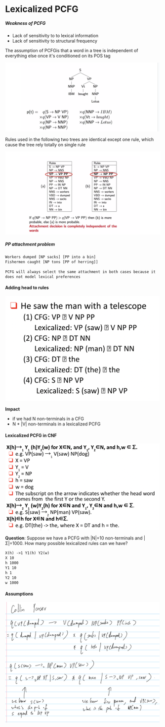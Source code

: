 # Lexicalized PCFG

##### Weakness of PCFG

- Lack of sensitivity to to lexical information
- Lack of sensitivity to structural frequency

The assumption of PCFGis that a word in a tree is independent of everything else once it's conditioned on its POS tag

<img src="images/1.png" width="500" height=""/>

Rules used in the following two trees are identical except one rule, which cause the tree rely totally on single rule

<img src="images/2.png" width="700" height=""/>

##### PP attachment problem

```
Workers dumped [NP sacks] [PP into a bin]
Fishermen caught [NP tons [PP of herring]]

PCFG will always select the same attachment in both cases because it does not model lexical preferences
```

#### Adding head to rules

<img src="images/3.png" width="500" height=""/>

**Impact**
* if we had N non-terminals in a CFG
* N * |V| non-terminals in a lexicalized PCFG

#### Lexicalized PCFG in CNF

<img src="images/4.png" width="500" height=""/>

**Question**: Suppose we have a PCFG with |N|=10 non-terminals and | Σ|=1000. How many possible lexicalized rules can we have?

```
X(h) ->1 Y1(h) Y2(w)
X 10
h 1000
Y1 10
h 1
Y2 10
w 1000
```


#### Assumptions

<img src="images/5.jpg" width="500" height=""/>